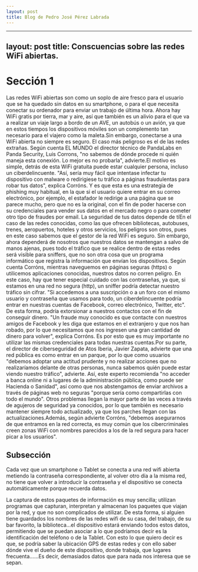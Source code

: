 ```yaml
---
layout: post
title: Blog de Pedro José Pérez Labrada
---
```

---
layout: post
title: Conscuencias sobre las redes WiFi abiertas.
---
# Sección 1
Las redes WiFi abiertas son como un soplo de aire fresco para el usuario que se ha quedado
sin datos en su smartphone, o para el que necesita conectar su ordenador para enviar un trabajo de última
hora. Ahora hay WiFi gratis por tierra, mar y aire, así que también es un alivio para el que va a realizar
un viaje largo a bordo de un AVE, un autobús o un avión, ya que en estos tiempos los dispositivos móviles son
un complemento tan necesario para el viajero como la maleta.Sin embargo, conectarse a una WiFi abierta no siempre
es seguro. El caso más peligroso es el de las redes extrañas. Según cuenta EL MUNDO el director técnico de
PandaLabs en Panda Security, Luis Corrons, "no sabemos de dónde procede ni quién maneja esta conexión.
Lo mejor es no probarla", advierte.El motivo es simple, detrás de esta WiFi gratuita puede estar cualquier persona,
incluso un ciberdelincuente. "Así, sería muy fácil que intentase infectar tu dispositivo con malware o redirigiese
tu tráfico a páginas fraudulentas para robar tus datos", explica Corróns. Y es que esta es una estrategia de phishing
muy habitual, en la que si el usuario quiere entrar en su correo electrónico, por ejemplo, el estafador le redirige
a una página que se parece mucho, pero que no es la original, con el fin de poder hacerse con su credenciales para
vender sus datos en el mercado negro o para cometer otro tipo de fraudes por email.
La seguridad de tus datos depende de tíEn el caso de las redes conocidas, como las que ofrecen bibliotecas,
autobuses, trenes, aeropuertos, hoteles y otros servicios, los peligros son otros, pues en este caso sabemos
que el gestor de la red WiFi es seguro. Sin embargo, ahora dependerá de nosotros que nuestros datos se mantengan
a salvo de manos ajenas, pues todo el tráfico que se realice dentro de estas redes será visible para sniffers,
que no son otra cosa que un programa informático que registra la información que envían los dispositivos.
Según cuenta Corróns, mientras naveguemos en páginas seguras (https) o utilicemos aplicaciones conocidas,
nuestros datos no corren peligro. En este caso, hay que tener especial cuidado con las contraseñas, ya que,
si estamos en una red no segura (http), un sniffer podría detectar nuestro tráfico sin cifrar. "Si accedemos
a una suscripción o a un foro con el mismo usuario y contraseña que usamos para todo, un ciberdelincuente podría
entrar en nuestras cuentas de Facebook, correo electrónico, Twitter, etc". De esta forma, podría extorsionar
a nuestros contactos con el fin de conseguir dinero. "Un fraude muy conocido es que contacte con nuestros
amigos de Facebook y les diga que estamos en el extranjero y que nos han robado, por lo que necesitamos
que nos ingresen una gran cantidad de dinero para volver", explica Corróns. Es por esto que es muy importante
no utilizar las mismas credenciales para todas nuestras cuentas.Por su parte, el director de ciberseguridad
de Atos Iberia, Javier Zapata, advierte que una red pública es como entrar en un parque, por lo que como usuarios
"debemos adoptar una actitud prudente y no realizar acciones que no realizaríamos delante de otras personas,
nunca sabemos quién puede estar viendo nuestro tráfico", advierte. Así, este experto recomienda "no acceder a
banca online ni a lugares de la administración pública, como puede ser Hacienda o Sanidad", así como que nos
abstengamos de enviar archivos a través de páginas web no seguras "porque sería como compartirlas con todo el mundo".
Otros problemas llegan la mayor parte de las veces a través de agujeros de seguridad ya conocidos, por lo que también
es necesario mantener siempre todo actualizado, ya que los parches llegan con las actualizaciones.Además,
según advierte Corróns, "debemos asegurarnos de que entramos en la red correcta, es muy común que los cibercriminales
creen zonas WiFi con nombres parecidos a los de la red segura para hacer picar a los usuarios".

## Subsección
Cada vez que un smartphone o Tablet se conecta a una red wifi abierta metiendo la contraseña correspondiente, al volver otro día a la misma red, no tiene que volver a introducir la contraseña y el dispositivo se conecta automáticamente porque recuerda datos.

La captura de estos paquetes de información es muy sencilla; utilizan programas que capturan, interpretan y almacenan los paquetes que viajan por la red, y que no son complicados de utilizar. De esta forma, si alguien tiene guardados los nombres de las redes wifi de su casa, del trabajo, de su bar favorito, la biblioteca…el dispositivo estará enviando todos estos datos, permitiendo que se puedan asociar a lo que podríamos decir es la identificación del teléfono o de la Tablet. Con esto lo que quiero decir es que, se podría saber la ubicación GPS de estas redes y con ello saber dónde vive el dueño de este dispositivo, donde trabaja, que lugares frecuenta……Es decir, demasiados datos que para nada nos interesa que se sepan.

